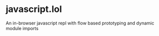 # javascript.lol
An in-browser javascript repl with flow based prototyping and dynamic module imports
